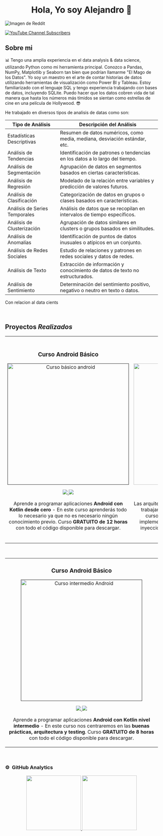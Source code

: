 <div align="center">
<h1 align="center">Hola, Yo soy Alejandro 👋</h1>
</div>
    <img src="https://www.reddit.com/media?url=https%3A%2F%2Fpreview.redd.it%2Fox5taolzp9ob1.png%3Fwidth%3D2560%26format%3Dpng%26auto%3Dwebp%26s%3Df06558435ae6456130e7b62f3b2f41a8c33a7dd3" alt="Imagen de Reddit">

<!-- Shields. -->

[![YouTube Channel Subscribers](https://img.shields.io/youtube/channel/subscribers/UCIjEgHA1vatSR2K4rfcdNRg?style=social)](https://youtube.com/aristidevs?sub_confirmation=1)

<!-- Cuerpo de la bio. -->

## Sobre mi 

📊 Tengo una amplia experiencia en el data analysis & data science, utilizando Python como mi herramienta principal. Conozco a Pandas, NumPy, Matplotlib y Seaborn tan bien que podrían llamarme "El Mago de los Datos". Yo soy un maestro en el arte de contar historias de datos utilizando herramientas de visualización como Power BI y Tableau. Estoy familiarizado con el lenguaje SQL y tengo experiencia trabajando con bases de datos, incluyendo SQLite. Puedo hacer que los datos cobren vida de tal manera que hasta los números más tímidos se sientan como estrellas de cine en una película de Hollywood. 😎

He trabajado en diversos tipos de analisis de datas como son: 
<div align="center">

| Tipo de Análisis                 | Descripción  del Análisis                                                                    |
|----------------------------------|-------------------------------------------------------------------------------|
| Estadísticas Descriptivas        | Resumen de datos numéricos, como media, mediana, desviación estándar, etc.    |
| Análisis de Tendencias           | Identificación de patrones o tendencias en los datos a lo largo del tiempo.  |
| Análisis de Segmentación         | Agrupación de datos en segmentos basados en ciertas características.         |
| Análisis de Regresión            | Modelado de la relación entre variables y predicción de valores futuros.    |
| Análisis de Clasificación       | Categorización de datos en grupos o clases basados en características.      |
| Análisis de Series Temporales   | Análisis de datos que se recopilan en intervalos de tiempo específicos.     |
| Análisis de Clusterización      | Agrupación de datos similares en clusters o grupos basados en similitudes.   |
| Análisis de Anomalías           | Identificación de puntos de datos inusuales o atípicos en un conjunto.      |
| Análisis de Redes Sociales      | Estudio de relaciones y patrones en redes sociales y datos de redes.        |
| Análisis de Texto               | Extracción de información y conocimiento de datos de texto no estructurados.|
| Análisis de Sentimiento         | Determinación del sentimiento positivo, negativo o neutro en texto o datos.  |

</div>

Con relacion al data cients 


<br>

## Proyectos *Realizados* 
<table>
<tr>
<td width="50%">
<h3 align="center">Curso Android Básico</h3>
<div align="center">
<a href=""https://github.com/ArisGuimera/Android-Expert" target="_blank"><img src="https://i.imgur.com/Jji0CIE.jpg" width="400" alt="Curso básico android"></a>
<p>
<a href="https://github.com/ArisGuimera/Android-Expert" target="_blank">
<img src="https://img.shields.io/badge/CÓDIGO-ff9?style=for-the-badge&logo=github&logoColor=black">
</a>
<a href="https://youtu.be/vJapzH_46a8" target="_blank">
<img src="https://img.shields.io/badge/-Youtube-green?style=for-the-badge&color=fbfc40">
</a>
</p>
<p>Aprende a programar aplicaciones <strong>Android con Kotlin desde cero</strong> - En este curso aprenderás todo lo necesario ya que no es necesario ningún conocimiento previo. Curso <strong>GRATUITO de 12 horas</strong> con todo el código disponible para descargar.</p>
</div>
                                                                                      
</td>

<td width="50%">
               <br>
<h3 align="center">Arquitectura MVVM</h3>
<div align="center">                                       
<a href="https://github.com/ArisGuimera/SimpleAndroidMVVM" target="_blank"><img src="https://i.imgur.com/7uCBigG.jpg" width="400" alt="Curso arquitectura MVVM"></a>
<br>
<p>
<a href="https://github.com/ArisGuimera/SimpleAndroidMVVM" target="_blank">
<img src="https://img.shields.io/badge/C%C3%93DIGO-80ffaa?style=for-the-badge&logo=github&logoColor=black">
</a>
<a href="https://youtu.be/hhhSMXi0R3E" target="_blank">
<img src="https://img.shields.io/badge/-Youtube-green?style=for-the-badge&color=3fFD7f">
</a>
</p>
</p>Las arquitecturas son <strong>IMPRESCINDIBLES</strong> para poder trabajar como desarrollador/a Android. En este curso, divido por ramas irás aprendiendo a implementar una arquitectura real y robusta con inyección de dependencias, clean architecture, testing y mucho más.</p>
</div>                                                             
</table>                                                                                 
</div>
<br>

<table>
<tr>
<td width="100%">
<h3 align="center">Curso Android Básico</h3>
<div align="center">
<a href=""https://github.com/ArisGuimera/Android-Expert-Intermedio" target="_blank"><img src="https://i.imgur.com/V48W0sU.jpg" width="400" alt="Curso intermedio Android"></a>
<p>
<a href="https://github.com/ArisGuimera/Android-Expert-Intermedio" target="_blank">
<img src="https://img.shields.io/badge/CÓDIGO-ff9?style=for-the-badge&logo=github&logoColor=black">
</a>
<a href="https://youtu.be/UaR7GSNACsM" target="_blank">
<img src="https://img.shields.io/badge/-Youtube-green?style=for-the-badge&color=fbfc40">
</a>
</p>
<p>Aprende a programar aplicaciones <strong>Android con Kotlin nivel intermedio</strong> - En este curso nos centraremos en las <strong>buenas prácticas, arquitectura y testing</strong>. Curso <strong>GRATUITO de 8 horas</strong> con todo el código disponible para descargar.</p>
</div>
                                                                                      
</td>                                                    
</table>                                                                                 
</div>
<br>

### ⚙️ &nbsp;GitHub Analytics

<p align="center">
<a href="https://github.com/ArisGuimera">
  <img height="180em" src="https://github-readme-stats-eight-theta.vercel.app/api?username=ArisGuimera&show_icons=true&theme=algolia&include_all_commits=true&count_private=true"/>
  <img height="180em" src="https://github-readme-stats-eight-theta.vercel.app/api/top-langs/?username=ArisGuimera&layout=compact&langs_count=8&theme=algolia"/>
</a>
</p>

